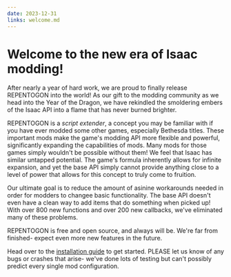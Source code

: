 ```yaml
---
date: 2023-12-31
links: welcome.md
---
```

# Welcome to the new era of Isaac modding!

After nearly a year of hard work, we are proud to finally release REPENTOGON into the world! As our gift to the modding community as we head into the Year of the Dragon, we have rekindled the smoldering embers of the Isaac API into a flame that has never burned brighter.

REPENTOGON is a *script extender*, a concept you may be familiar with if you have ever modded some other games, especially Bethesda titles. These important mods make the game's modding API more flexible and powerful, significantly expanding the capabilities of mods. Many mods for those games simply wouldn't be possible without them! We feel that Isaac has similar untapped potential. The game's formula inherently allows for infinite expansion, and yet the base API simply cannot provide anything close to a level of power that allows for this concept to truly come to fruition.

Our ultimate goal is to reduce the amount of asinine workarounds needed in order for modders to changee basic functionality. The base API doesn't even have a clean way to add items that do something when picked up! With over 800 new functions and over 200 new callbacks, we've eliminated many of these problems.

REPENTOGON is free and open source, and always will be. We're far from finished- expect even more new features in the future.

Head over to the [installation guide](../../../../install.html) to get started. PLEASE let us know of any bugs or crashes that arise- we've done lots of testing but can't possibly predict every single mod configuration.